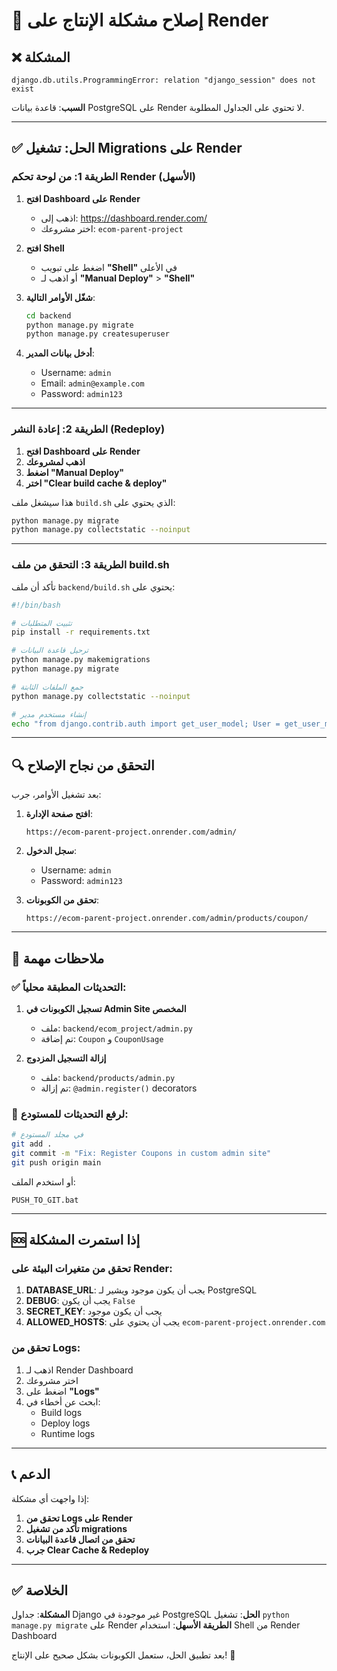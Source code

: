 # 🔧 إصلاح مشكلة الإنتاج على Render

## ❌ المشكلة
```
django.db.utils.ProgrammingError: relation "django_session" does not exist
```

**السبب**: قاعدة بيانات PostgreSQL على Render لا تحتوي على الجداول المطلوبة.

---

## ✅ الحل: تشغيل Migrations على Render

### الطريقة 1: من لوحة تحكم Render (الأسهل)

1. **افتح Dashboard على Render**
   - اذهب إلى: https://dashboard.render.com/
   - اختر مشروعك: `ecom-parent-project`

2. **افتح Shell**
   - اضغط على تبويب **"Shell"** في الأعلى
   - أو اذهب لـ **"Manual Deploy"** > **"Shell"**

3. **شغّل الأوامر التالية**:
   ```bash
   cd backend
   python manage.py migrate
   python manage.py createsuperuser
   ```

4. **أدخل بيانات المدير**:
   - Username: `admin`
   - Email: `admin@example.com`
   - Password: `admin123`

---

### الطريقة 2: إعادة النشر (Redeploy)

1. **افتح Dashboard على Render**
2. **اذهب لمشروعك**
3. **اضغط "Manual Deploy"**
4. **اختر "Clear build cache & deploy"**

هذا سيشغل ملف `build.sh` الذي يحتوي على:
```bash
python manage.py migrate
python manage.py collectstatic --noinput
```

---

### الطريقة 3: التحقق من ملف build.sh

تأكد أن ملف `backend/build.sh` يحتوي على:

```bash
#!/bin/bash

# تثبيت المتطلبات
pip install -r requirements.txt

# ترحيل قاعدة البيانات
python manage.py makemigrations
python manage.py migrate

# جمع الملفات الثابتة
python manage.py collectstatic --noinput

# إنشاء مستخدم مدير
echo "from django.contrib.auth import get_user_model; User = get_user_model(); User.objects.create_superuser('admin', 'admin@example.com', 'admin123') if not User.objects.filter(username='admin').exists() else None" | python manage.py shell
```

---

## 🔍 التحقق من نجاح الإصلاح

بعد تشغيل الأوامر، جرب:

1. **افتح صفحة الإدارة**:
   ```
   https://ecom-parent-project.onrender.com/admin/
   ```

2. **سجل الدخول**:
   - Username: `admin`
   - Password: `admin123`

3. **تحقق من الكوبونات**:
   ```
   https://ecom-parent-project.onrender.com/admin/products/coupon/
   ```

---

## 📝 ملاحظات مهمة

### ✅ التحديثات المطبقة محلياً:

1. **تسجيل الكوبونات في Admin Site المخصص**
   - ملف: `backend/ecom_project/admin.py`
   - تم إضافة: `Coupon` و `CouponUsage`

2. **إزالة التسجيل المزدوج**
   - ملف: `backend/products/admin.py`
   - تم إزالة: `@admin.register()` decorators

### 🚀 لرفع التحديثات للمستودع:

```bash
# في مجلد المستودع
git add .
git commit -m "Fix: Register Coupons in custom admin site"
git push origin main
```

أو استخدم الملف:
```
PUSH_TO_GIT.bat
```

---

## 🆘 إذا استمرت المشكلة

### تحقق من متغيرات البيئة على Render:

1. **DATABASE_URL**: يجب أن يكون موجود ويشير لـ PostgreSQL
2. **DEBUG**: يجب أن يكون `False`
3. **SECRET_KEY**: يجب أن يكون موجود
4. **ALLOWED_HOSTS**: يجب أن يحتوي على `ecom-parent-project.onrender.com`

### تحقق من Logs:

1. اذهب لـ Render Dashboard
2. اختر مشروعك
3. اضغط على **"Logs"**
4. ابحث عن أخطاء في:
   - Build logs
   - Deploy logs
   - Runtime logs

---

## 📞 الدعم

إذا واجهت أي مشكلة:

1. **تحقق من Logs على Render**
2. **تأكد من تشغيل migrations**
3. **تحقق من اتصال قاعدة البيانات**
4. **جرب Clear Cache & Redeploy**

---

## ✅ الخلاصة

**المشكلة**: جداول Django غير موجودة في PostgreSQL
**الحل**: تشغيل `python manage.py migrate` على Render
**الطريقة الأسهل**: استخدام Shell من Render Dashboard

بعد تطبيق الحل، ستعمل الكوبونات بشكل صحيح على الإنتاج! 🎉